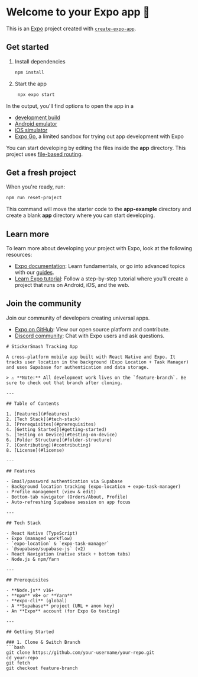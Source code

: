 # Welcome to your Expo app 👋

This is an [Expo](https://expo.dev) project created with [`create-expo-app`](https://www.npmjs.com/package/create-expo-app).

## Get started

1. Install dependencies

   ```bash
   npm install
   ```

2. Start the app

   ```bash
    npx expo start
   ```

In the output, you'll find options to open the app in a

- [development build](https://docs.expo.dev/develop/development-builds/introduction/)
- [Android emulator](https://docs.expo.dev/workflow/android-studio-emulator/)
- [iOS simulator](https://docs.expo.dev/workflow/ios-simulator/)
- [Expo Go](https://expo.dev/go), a limited sandbox for trying out app development with Expo

You can start developing by editing the files inside the **app** directory. This project uses [file-based routing](https://docs.expo.dev/router/introduction).

## Get a fresh project

When you're ready, run:

```bash
npm run reset-project
```

This command will move the starter code to the **app-example** directory and create a blank **app** directory where you can start developing.

## Learn more

To learn more about developing your project with Expo, look at the following resources:

- [Expo documentation](https://docs.expo.dev/): Learn fundamentals, or go into advanced topics with our [guides](https://docs.expo.dev/guides).
- [Learn Expo tutorial](https://docs.expo.dev/tutorial/introduction/): Follow a step-by-step tutorial where you'll create a project that runs on Android, iOS, and the web.

## Join the community

Join our community of developers creating universal apps.

- [Expo on GitHub](https://github.com/expo/expo): View our open source platform and contribute.
- [Discord community](https://chat.expo.dev): Chat with Expo users and ask questions.


```Project Related
# StickerSmash Tracking App

A cross‑platform mobile app built with React Native and Expo. It tracks user location in the background (Expo Location + Task Manager) and uses Supabase for authentication and data storage.

> ⚠️ **Note:** All development work lives on the `feature-branch`. Be sure to check out that branch after cloning.

---

## Table of Contents

1. [Features](#features)  
2. [Tech Stack](#tech-stack)  
3. [Prerequisites](#prerequisites)  
4. [Getting Started](#getting-started)  
5. [Testing on Device](#testing-on-device)  
6. [Folder Structure](#folder-structure)  
7. [Contributing](#contributing)  
8. [License](#license)  

---

## Features

- Email/password authentication via Supabase  
- Background location tracking (expo-location + expo-task-manager)  
- Profile management (view & edit)  
- Bottom‑tab navigator (Orders/About, Profile)  
- Auto‑refreshing Supabase session on app focus  

---

## Tech Stack

- React Native (TypeScript)  
- Expo (managed workflow)  
- `expo-location` & `expo-task-manager`  
- `@supabase/supabase-js` (v2)  
- React Navigation (native stack + bottom tabs)  
- Node.js & npm/Yarn  

---

## Prerequisites

- **Node.js** v16+  
- **npm** v8+ or **Yarn**  
- **expo-cli** (global)  
- A **Supabase** project (URL + anon key)  
- An **Expo** account (for Expo Go testing)  

---

## Getting Started

### 1. Clone & Switch Branch  
```bash
git clone https://github.com/your-username/your-repo.git
cd your-repo
git fetch
git checkout feature-branch
